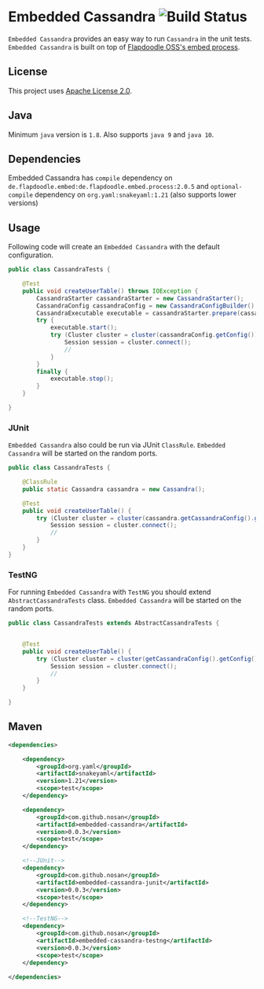 # Embedded Cassandra ![Build Status](https://travis-ci.org/nosan/embedded-cassandra.svg?branch=master)

`Embedded Cassandra` provides an easy way to run `Cassandra` in the unit tests. `Embedded Cassandra` is built 
on top of [Flapdoodle OSS's embed process](https://github.com/flapdoodle-oss/de.flapdoodle.embed.process).

## License

This project uses [Apache License 2.0](http://www.apache.org/licenses/LICENSE-2.0).

## Java

Minimum `java` version is `1.8`. Also supports `java 9` and `java 10`.

## Dependencies
Embedded Cassandra has `compile` dependency on `de.flapdoodle.embed:de.flapdoodle.embed.process:2.0.5` and 
`optional-compile` dependency  on `org.yaml:snakeyaml:1.21` (also supports lower versions)

## Usage

Following code will create an `Embedded Cassandra` with the default configuration.

```java
public class CassandraTests {

	@Test
	public void createUserTable() throws IOException {
		CassandraStarter cassandraStarter = new CassandraStarter();
		CassandraConfig cassandraConfig = new CassandraConfigBuilder().build();
		CassandraExecutable executable = cassandraStarter.prepare(cassandraConfig);
		try {
			executable.start();
			try (Cluster cluster = cluster(cassandraConfig.getConfig())) {
				Session session = cluster.connect();
				//
			}
		}
		finally {
			executable.stop();
		}
	}

}
```

### JUnit

`Embedded Cassandra` also could be run via JUnit `ClassRule`. `Embedded Cassandra` will be started on the random ports.

```java
public class CassandraTests {

	@ClassRule
	public static Cassandra cassandra = new Cassandra();

	@Test
	public void createUserTable() {
		try (Cluster cluster = cluster(cassandra.getCassandraConfig().getConfig())) {
			Session session = cluster.connect();
			//
		}
	}
}
```


### TestNG

For running `Embedded Cassandra` with `TestNG` you should extend `AbstractCassandraTests` class.
`Embedded Cassandra` will be started on the random ports.
 

```java
public class CassandraTests extends AbstractCassandraTests {


	@Test
	public void createUserTable() {
		try (Cluster cluster = cluster(getCassandraConfig().getConfig())) {
			Session session = cluster.connect();
			//
		}
	}

}
```


## Maven

```xml
<dependencies>

    <dependency>
        <groupId>org.yaml</groupId>
        <artifactId>snakeyaml</artifactId>
        <version>1.21</version>
        <scope>test</scope>
    </dependency>

    <dependency>
        <groupId>com.github.nosan</groupId>
        <artifactId>embedded-cassandra</artifactId>
        <version>0.0.3</version>
        <scope>test</scope>
    </dependency>

    <!--JUnit-->
    <dependency>
        <groupId>com.github.nosan</groupId>
        <artifactId>embedded-cassandra-junit</artifactId>
        <version>0.0.3</version>
        <scope>test</scope>
    </dependency>

    <!--TestNG-->
    <dependency>
        <groupId>com.github.nosan</groupId>
        <artifactId>embedded-cassandra-testng</artifactId>
        <version>0.0.3</version>
        <scope>test</scope>
    </dependency>
    
</dependencies>
```





